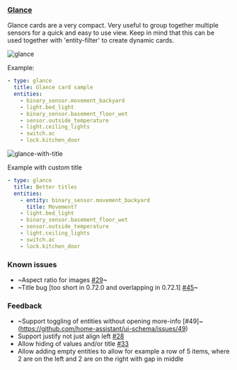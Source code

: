 ### [Glance](https://developers.home-assistant.io/docs/en/lovelace_card_types.html#glance)

Glance cards are a very compact. Very useful to group together multiple sensors for a quick and easy to use view. Keep in mind that this can be used together with 'entity-filter' to create dynamic cards.

![glance](https://user-images.githubusercontent.com/7738048/41775898-721f063e-762e-11e8-89bb-27463552416f.png)

Example:
```yaml
- type: glance
  title: Glance card sample
  entities:
    - binary_sensor.movement_backyard
    - light.bed_light
    - binary_sensor.basement_floor_wet
    - sensor.outside_temperature
    - light.ceiling_lights
    - switch.ac
    - lock.kitchen_door
```

![glance-with-title](https://user-images.githubusercontent.com/7738048/42103958-89dadac8-7bd3-11e8-95a6-7dfe6a0ebd6b.png)

Example with custom title
```yaml
- type: glance
  title: Better titles
  entities:
    - entity: binary_sensor.movement_backyard
      title: Movement?
    - light.bed_light
    - binary_sensor.basement_floor_wet
    - sensor.outside_temperature
    - light.ceiling_lights
    - switch.ac
    - lock.kitchen_door
```

### Known issues
- ~Aspect ratio for images [#29](https://github.com/home-assistant/ui-schema/issues/29)~
- ~Title bug [too short in 0.72.0 and overlapping in 0.72.1] [#45](https://github.com/home-assistant/ui-schema/issues/45)~

### Feedback
- ~Support toggling of entities without opening more-info [#49]~(https://github.com/home-assistant/ui-schema/issues/49)
- Support justify not just align left [#28](https://github.com/home-assistant/ui-schema/issues/28)
- Allow hiding of values and/or title [#33](https://github.com/home-assistant/ui-schema/issues/33)
- Allow adding empty entities to allow for example a row of 5 items, where 2 are on the left and 2 are on the right with gap in middle